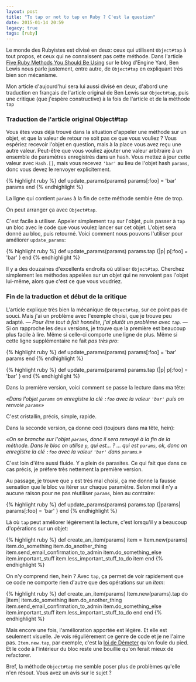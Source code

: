 ```yaml
---
layout: post
title: "To tap or not to tap en Ruby ? C'est la question"
date: 2015-01-14 20:59
legacy: true
tags: [ruby]
---
```




Le monde des Rubyistes est divisé en deux: ceux qui utilisent `Object#tap` à tout
propos, et ceux qui ne connaissent pas cette méthode.
Dans l'article [Five Ruby Methods You Should Be Using](https://blog.engineyard.com/2015/five-ruby-methods-you-should-be-using)
sur le blog d'Engine Yard, Ben Lewis nous parle justement, entre autre, de `Object#tap`
en expliquant très bien son mécanisme.

Mon article d'aujourd'hui sera lui aussi divisé en deux, d'abord une traduction en
français de l'article original de Ben Lewis sur `Object#tap`, puis une critique
(que j'espère constructive)
à la fois de l'article et de la méthode `tap`

<!-- more -->

### Traduction de l'article original Object#tap

Vous êtes vous déjà trouvé dans la situation d'appeler une méthode sur un
objet, et que la valeur de retour ne soit pas ce que vous vouliez ? Vous
espériez recevoir l'objet en question, mais à la place vous avez reçu une autre
valeur. Peut-être que vous vouliez ajouter une valeur arbitraire à un ensemble
de paramètres enregistrés dans un hash. Vous mettez à jour cette valeur avec
`Hash.[]`, mais vous recevez `'bar'` au lieu de l'objet hash `params`, donc vous
devez le renvoyer explicitement.

{% highlight ruby %}
def update_params(params)
  params[:foo] = 'bar'
  params
end
{% endhighlight %}

La ligne qui contient `params` à la fin de cette méthode semble être de trop.

On peut arranger ça avec `Object#tap`.

C'est facile à utiliser. Appeler simplement `tap` sur l'objet, puis passer à
`tap` un bloc avec le code que vous voulez lancer sur cet objet. L'objet sera
donné au bloc, puis retourné. Voici comment nous pouvons l'utiliser pour
améliorer `update_params`:

{% highlight ruby %}
def update_params(params)
  params.tap {|p| p[:foo] = 'bar' }
end
{% endhighlight %}

Il y a des douzaines d'excellents endroits où utiliser `Object#tap`. Cherchez
simplement les méthodes appelées sur un objet qui ne renvoient pas l'objet
lui-même, alors que c'est ce que vous voudriez.


### Fin de la traduction et début de la critique

L'article explique très bien la mécanique de `Object#tap`, sur ce point pas de souci.
Mais j'ai un problème avec l'exemple choisi, que je trouve peu adapté.
— _Pour être tout à fait honnête, j'ai plutôt un problème avec `tap`._ —
Si on rapproche les deux versions,
je trouve que la première est beaucoup plus facile à lire. Même si celle-ci
comporte une ligne de plus. Même si cette ligne supplémentaire ne fait *pas
très pro*:

{% highlight ruby %}
def update_params(params)
  params[:foo] = 'bar'
  params
end
{% endhighlight %}

{% highlight ruby %}
def update_params(params)
  params.tap {|p| p[:foo] = 'bar' }
end
{% endhighlight %}

Dans la première version, voici comment se passe la lecture dans ma tête:

_«Dans l'objet `params` on enregistre la clé `:foo` avec la valeur `'bar'` puis on
renvoie `params`»_

C'est cristallin, précis, simple, rapide.

Dans la seconde version, ça donne ceci (toujours dans ma tête, hein):

_«On se branche sur l'objet `params`, donc il sera renvoyé à la fin de la méthode.
Dans le bloc on utilise `p`, qui est… ? … qui est `params`, ok, donc on enregistre
la clé `:foo` avec la valeur `'bar'` dans `params`.»_

C'est loin d'être aussi fluide. Y a plein de parasites. Ce qui fait que dans ce
cas précis, je préfere très nettement la première version.

Au passage, je trouve que `p` est très mal choisi, ça me donne la fausse sensation que le
bloc va itérer sur chaque paramètre. Selon moi il n'y a aucune raison pour ne pas
réutiliser `params`, bien au contraire:

{% highlight ruby %}
def update_params(params)
  params.tap {|params| params[:foo] = 'bar' }
end
{% endhighlight %}

Là où `tap` peut améliorer légèrement la lecture, c'est lorsqu'il y a beaucoup
d'opérations sur un objet:

{% highlight ruby %}
def create_an_item(params)
  item = Item.new(params)
  item.do_something
  item.do_another_thing
  item.send_email_confirmation_to_admin
  item.do_something_else
  item.important_stuff
  item.less_important_stuff_to_do
  item
end
{% endhighlight %}

On n'y comprend rien, hein ?  Avec `tap`, ça permet de voir rapidement que ce
code ne comporte rien d'autre que des opérations sur un *item*:

{% highlight ruby %}
def create_an_item(params)
  Item.new(params).tap do |item|
    item.do_something
    item.do_another_thing
    item.send_email_confirmation_to_admin
    item.do_something_else
    item.important_stuff
    item.less_important_stuff_to_do
  end
end
{% endhighlight %}

Mais encore une fois, l'amélioration apportée est légère. Et elle est
seulement visuelle. Je vois régulièrement ce genre de code et je ne l'aime pas.
`Item.new.tap`, par exemple, c'est la [loi de Démeter](http://en.wikipedia.org/wiki/Law_of_Demeter) qu'on foule du pied.
Et le code à l'intérieur du bloc reste une bouillie qu'on ferait mieux
de refactorer.

Bref, la méthode `Object#tap` me semble poser plus de problèmes qu'elle n'en
résout. Vous avez un avis sur le sujet ?


